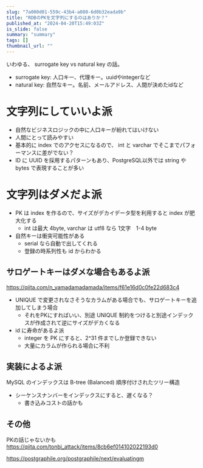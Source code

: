 ```yaml
---
slug: "7a000d01-559c-43b4-a080-6d0b32eada9b"
title: "RDBのPKを文字列にするのはありか？"
published_at: "2024-04-20T15:49:03Z"
is_slide: false
summary: "summary"
tags: []
thumbnail_url: ""
---
```


いわゆる、 surrogate key vs natural key の話。

- surrogate key: 人口キー、代理キー。uuidやintegerなど
- natural key: 自然なキー。名前、メールアドレス、人間が決めたidなど

# 文字列にしていいよ派

- 自然なビジネスロジックの中に人口キーが紛れてはいけない
- 人間にとって読みやすい
- 基本的に index でのアクセスになるので、 int と varchar でそこまでパフォーマンスに差がでない？
- ID に UUID を採用するパターンもあり、PostgreSQL以外では string や bytes で表現することが多い

# 文字列はダメだよ派

- PK は index を作るので、サイズがデカイデータ型を利用すると index が肥大化する
  - int は最大 4byte, varchar は utf8 なら 1文字　1-4 byte
- 自然キーは衝突可能性がある
  - serial なら自動で出してくれる
  - 登録の時系列性も id からわかる

## サロゲートキーはダメな場合もあるよ派


https://qiita.com/n_yamadamadamada/items/f61e16d0c0fe22d683c4

- UNIQUE で変更されなさそうなカラムがある場合でも、サロゲートキーを追加してしまう場合
  - それをPKにすればいい、別途 UNIQUE 制約をつけると別途インデックスが作成されて逆にサイズがデカくなる
- id に寿命があるよ派
  - integer を PK にすると、2^31 件までしか登録できない
  - 大量にカラムが作られる場合に不利


## 実装によるよ派

MySQL のインデックスは B-tree (Balanced)
順序付けされたツリー構造

- シーケンスナンバーをインデックスにすると、遅くなる？
  - 書き込みコストの話かも


## その他
PKの話じゃないかも
https://qiita.com/tonbi_attack/items/8cb6ef014102022193d0


https://postgraphile.org/postgraphile/next/evaluatingm